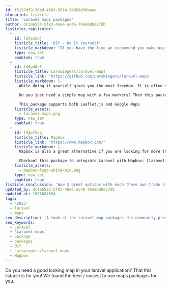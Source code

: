 ```yaml
---
id: f5197df9-36bd-4003-9614-f4058d3bbaea
blueprint: listicle
title: 'Laravel maps packages'
author: dc1a6533-5f83-46ee-ac46-76a06d0e27db
listicles_replicator:
  -
    id: ld4p3ooj
    listicle_title: 'DIY - Do It Yourself'
    listicle_markdown: "If you have the time we recommend you make use of the wonderfull SDK's from the map companies that exist. This provides you the most flexibility and freedom in the future. Do note that you are responsible yourself to maintain this in the future if for example the SDK's get deprecated. If you dont want to deal with that. Check out the next item in the list."
    type: new_set
    enabled: true
  -
    id: ld4p40rl
    listicle_title: Larswiegers/laravel-maps
    listicle_link: 'https://github.com/LarsWiegers/laravel-maps'
    listicle_markdown: |-
      While doing it yourself gives you the most freedom. It is often more work and you have to deal with javascript and such. 

      Do you just need a simple map with a few markers? Then this package is for you! This package makes it as easy as writing a single html element and some data attributes through the magic of blade components. As easy as the code below:

      This package supports both Leaflet.js and Google Maps
    listicle_assets:
      - laravel-maps.png
    type: new_set
    enabled: true
  -
    id: ld4pfhog
    listicle_title: Mapbox
    listicle_link: 'https://www.mapbox.com/'
    listicle_markdown: |-
      Mapbox is also a great alternative if you are looking for more than just a map. Mapbox offers a range of more tools in the same fashion. Such as SDK's for navigation, search and vision. Definitly worth checking out!

      Checkout this package to integrate Laravel with Mapbox: [laravel-mapbox](https://github.com/koossaayy/laravel-mapbox)
    listicle_assets:
      - mapbox-logo-white-min.png
    type: new_set
    enabled: true
listicle_conclussion: 'Wow 3 great options with each there own trade offs. That is the life of a developer. Choose a package that works for your project. Good luck!'
updated_by: dc1a6533-5f83-46ee-ac46-76a06d0e27db
updated_at: 1676884564
tags:
  - '2023'
  - laravel
  - maps
seo_description: 'A look at the laravel map packages the community provide and the advantages and disadvantages of each.'
seo_keywords:
  - Laravel
  - 'Laravel maps'
  - package
  - packages
  - DIY
  - Larswiegers/laravel-maps
  - Mapbox
---
```

Do you need a good looking map in your laravel application? That this listacle is for you! We found the best / easiest to use maps packages for you.